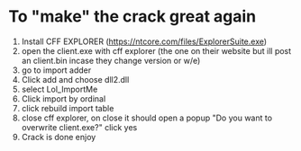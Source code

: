 # To "make" the crack great again 

1) Install CFF EXPLORER (https://ntcore.com/files/ExplorerSuite.exe)
2) open the client.exe with cff explorer (the one on their website but ill post an client.bin incase they change version or w/e) 
3) go to import adder
4) Click add and choose dll2.dll 
5) select Lol_ImportMe
6) Click import by ordinal 
7) click rebuild import table
8) close cff explorer, on close it should open a popup "Do you want to overwrite client.exe?" click yes
9) Crack is done enjoy

